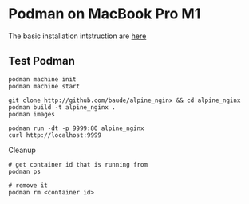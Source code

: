 # Podman on MacBook Pro M1
The basic installation intstruction are [here](https://podman.io/getting-started/installation)

## Test Podman
```
podman machine init
podman machine start

git clone http://github.com/baude/alpine_nginx && cd alpine_nginx
podman build -t alpine_nginx .
podman images

podman run -dt -p 9999:80 alpine_nginx
curl http://localhost:9999
```

Cleanup
```
# get container id that is running from
podman ps

# remove it
podman rm <container id>
```



